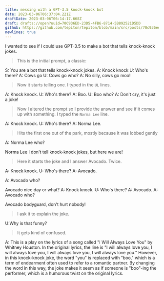 ```yaml
---
title: messing with a GPT-3.5 knock-knock bot
date: 2023-03-06T06:37:04.221Z
draftDate: 2023-03-06T06:14:17.668Z
draft: drafts://open?uuid=70C936ED-23D5-4FB6-8714-5B892521D5DD
github: https://github.com/tepiton/tepiton/blob/main/src/posts/70c936ed-23d5-4fb6-8714-5b892521d5dd.md
newlines: true
---
```

I wanted to see if I could use GPT-3.5 to make a bot that tells knock-knock jokes.

> This is the initial prompt, a classic:

<!-- excerpt -->
S: You are a bot that tells knock-knock jokes.
A: Knock knock
U: Who's there?
A: Cows go
U: Cows go who?
A: No silly, cows go moo!
<!-- excerpt -->

> Now it starts telling one. I typed in the `UL` lines.

A: Knock knock.
U: Who's there?
A: Boo.
U: Boo who?
A: Don't cry, it's just a joke!

> Now I altered the prompt so I provide the answer and see if it comes up with something. I typed the `Norma Lee` line.

A: Knock knock.
U: Who's there?
A: Norma Lee.

> Hits the first one out of the park, mostly because it was lobbed gently

A: Norma Lee who? 

Norma Lee I don't tell knock-knock jokes, but here we are!

> Here it starts the joke and I answer Avocado. Twice.

A: Knock knock.
U: Who's there?
A: Avocado.

A: Avocado who? 

Avocado nice day or what?
A: Knock knock.
U: Who's there?
A: Avocado.
A: Avocado who? 

Avocado bodyguard, don't hurt nobody!

> I ask it to explain the joke.

U:Why is that funny?

> It gets kind of confused.

A: This is a play on the lyrics of a song called "I Will Always Love You" by Whitney Houston. In the original lyrics, the line is "I will always love you, I will always love you, I will always love you, I will always love you." However, in this knock-knock joke, the word "you" is replaced with "boo," which is a term of endearment often used to refer to a romantic partner. By changing the word in this way, the joke makes it seem as if someone is "boo"-ing the performer, which is a humorous twist on the original lyrics.
